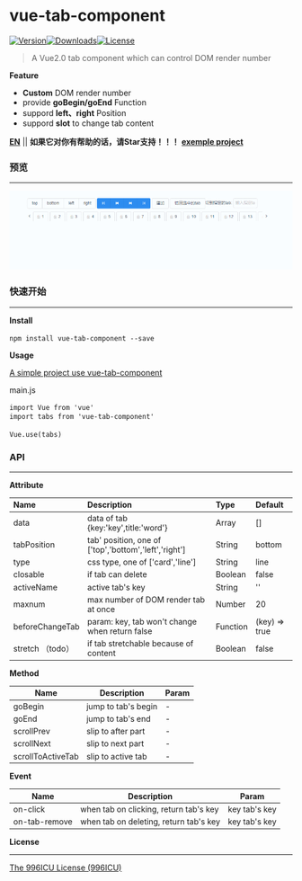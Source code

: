 # vue-tab-component

[![Version](http://img.shields.io/npm/v/vue-tab-component.svg)](https://www.npmjs.com/package/vue-tab-component)[![Downloads](http://img.shields.io/npm/dm/vue-tab-component.svg)](https://www.npmjs.com/package/vue-tab-component)[![License](https://img.shields.io/npm/l/vue-tab-component.svg?style=flat)](https://opensource.org/licenses/MIT)

> A Vue2.0 tab component which can control DOM render number

**Feature**

- **Custom** DOM render number
- provide **goBegin/goEnd** Function
- suppord **left、right** Position
- suppord **slot** to change tab content

**[EN](README.md)** || **如果它对你有帮助的话，请Star支持！！！**
**[exemple project](https://github.com/qq240814476/vue-tab-component-demo)**

### 预览

------

![demo](static/vue-tab-component.gif)

### 快速开始

------

**Install**

`npm install vue-tab-component --save`

**Usage**

[A simple project use vue-tab-component](https://github.com/qq240814476/vue-tab-component-demo)

main.js

```vue
import Vue from 'vue'
import tabs from 'vue-tab-component'

Vue.use(tabs)
```

### API

---

**Attribute**

| Name             | Description                                           | Type     | Default       |
| :--------------- | :---------------------------------------------------- | :------- | :------------ |
| data             | data of tab    {key:'key',title:'word'}               | Array    | []            |
| tabPosition      | tab' position, one of ['top','bottom','left','right'] | String   | bottom        |
| type             | css type, one of ['card','line']                      | String   | line          |
| closable         | if tab can delete                                     | Boolean  | false         |
| activeName       | active tab's key                                      | String   | ''            |
| maxnum           | max number of DOM render tab at once                  | Number   | 20            |
| beforeChangeTab  | param: key, tab won't change when return false        | Function | (key) => true |
| stretch （todo） | if tab stretchable because of content                 | Boolean  | false         |

**Method**

| Name              | Description         | Param |
| ----------------- | ------------------- | ----- |
| goBegin           | jump to tab's begin | -     |
| goEnd             | jump to tab's end   | -     |
| scrollPrev        | slip to after part  | -     |
| scrollNext        | slip to next part   | -     |
| scrollToActiveTab | slip to active tab  | -     |

**Event**

| Name          | Description                            | Param         |
| ------------- | -------------------------------------- | ------------- |
| on-click      | when tab on clicking, return tab's key | key tab's key |
| on-tab-remove | when tab on deleting, return tab's key | key tab's key |




**License**

------

[The 996ICU License (996ICU)](LICENSE)
